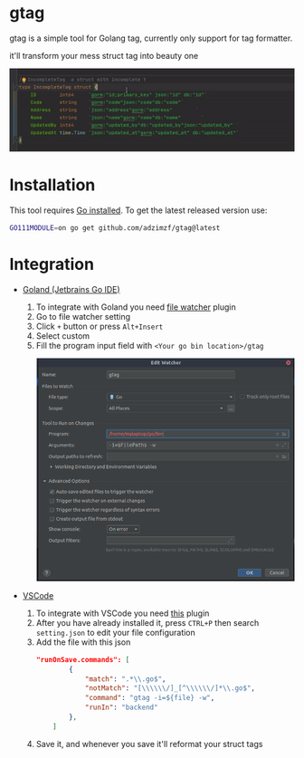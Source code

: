 # gtag
gtag is a simple tool for Golang tag, currently only support for tag formatter. 

it'll transform your mess struct tag into beauty one 
 
 <p align="center">
   <img src="./img/before_after.gif" alt="Before" width="738">
 </p>
 
# Installation
This tool requires [Go installed](http://golang.org/doc/install.html#releases).
To get the latest released version use:
```bash
GO111MODULE=on go get github.com/adzimzf/gtag@latest
```

# Integration
* [Goland (Jetbrains Go IDE)](https://www.jetbrains.com/go/promo/?gclid=EAIaIQobChMIiuT_7pmh6gIVU38rCh3SPwRGEAAYASAAEgJh3vD_BwE)
    1. To integrate with Goland you need [file watcher](https://plugins.jetbrains.com/plugin/7177-file-watchers) plugin
    2. Go to file watcher setting
    3. Click `+` button or press `Alt+Insert`
    4. Select custom
    5. Fill the program input field with `<Your go bin location>/gtag`
        <p align="center">
            <img src="./img/goland_configuration.png" alt="Goland Configuration" width="738">
        </p>

* [VSCode](https://code.visualstudio.com/insiders/)
    1. To integrate with VSCode you need [this](https://marketplace.visualstudio.com/items?itemName=pucelle.run-on-save) plugin
    2. After you have already installed it, press `CTRL+P` then search `setting.json` to edit your file configuration
    3. Add the file with this json
        ```json
        "runOnSave.commands": [
                {
                    "match": ".*\\.go$",
                    "notMatch": "[\\\\\\/]_[^\\\\\\/]*\\.go$",
                    "command": "gtag -i=${file} -w",
                    "runIn": "backend"
                },
            ]
        ```
    4. Save it, and whenever you save it'll reformat your struct tags